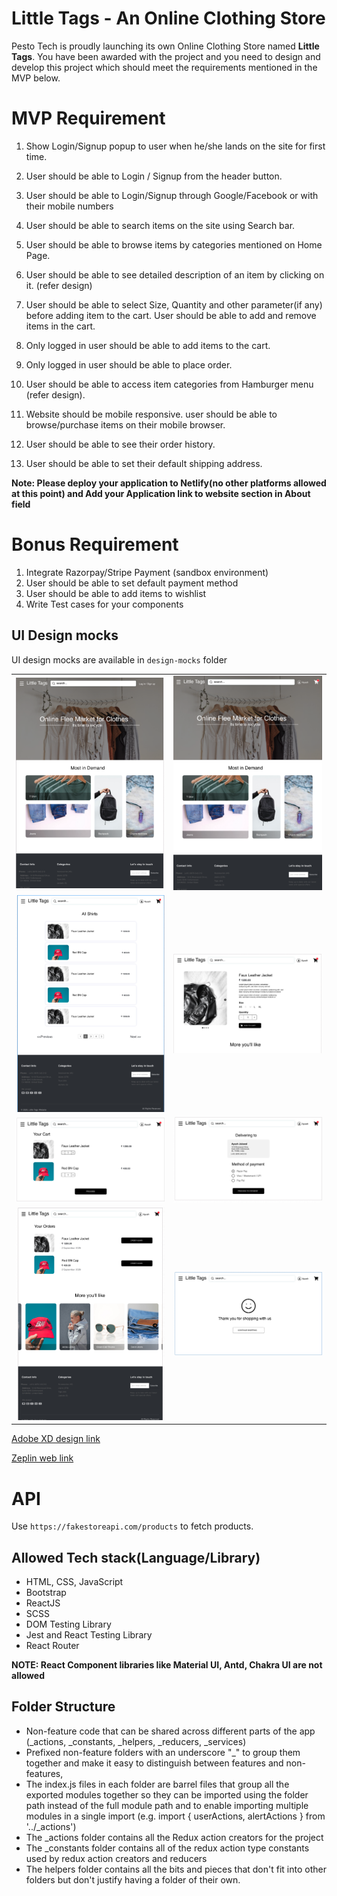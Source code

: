 # Little Tags - An Online Clothing Store

Pesto Tech is proudly launching its own Online Clothing Store named **Little Tags**. You have been awarded with the project and you need to design and develop this project which should meet the requirements mentioned in the MVP below.

# MVP Requirement

1. Show Login/Signup popup to user when he/she lands on the site for first time.
2. User should be able to Login / Signup from the header button.
3. User should be able to Login/Signup through Google/Facebook or with their mobile numbers
4. User should be able to search items on the site using Search bar.
5. User should be able to browse items by categories mentioned on Home Page.
6. User should be able to see detailed description of an item by clicking on it. (refer design)
7. User should be able to select Size, Quantity and other parameter(if any) before adding item to the cart.
   User should be able to add and remove items in the cart.
8. Only logged in user should be able to add items to the cart.
9. Only logged in user should be able to place order.
10. User should be able to access item categories from Hamburger menu (refer design).

11. Website should be mobile responsive. user should be able to browse/purchase items on their mobile browser.
12. User should be able to see their order history.
13. User should be able to set their default shipping address.

**Note: Please deploy your application to Netlify(no other platforms allowed at this point) and Add your Application link to website section in About field**

# Bonus Requirement

1. Integrate Razorpay/Stripe Payment (sandbox environment)
2. User should be able to set default payment method
3. User should be able to add items to wishlist
4. Write Test cases for your components

## UI Design mocks

UI design mocks are available in `design-mocks` folder

|                                    |                                        |
| :--------------------------------: | :------------------------------------: |
|     ![](design-mocks/home.png)     |  ![](design-mocks/home_logged_in.png)  |
| ![](design-mocks/product_list.png) |     ![](design-mocks/product.png)      |
|     ![](design-mocks/cart.png)     |     ![](design-mocks/checkout.png)     |
|    ![](design-mocks/orders.png)    | ![](design-mocks/successful_order.png) |

[Adobe XD design link](https://drive.google.com/file/d/1_e7X57CoN7YhDlapVlLkL14ksVTzAwQh/view?usp=sharing)

[Zeplin web link](https://zpl.io/29L0mEW)

# API

Use `https://fakestoreapi.com/products` to fetch products.

## Allowed Tech stack(Language/Library)

-   HTML, CSS, JavaScript
-   Bootstrap
-   ReactJS
-   SCSS
-   DOM Testing Library
-   Jest and React Testing Library
-   React Router

**NOTE: React Component libraries like Material UI, Antd, Chakra UI are not allowed**

## Folder Structure

-   Non-feature code that can be shared across different parts of the app (\_actions, \_constants, \_helpers, \_reducers, \_services)
-   Prefixed non-feature folders with an underscore "\_" to group them together and make it easy to distinguish between features and non-features,
-   The index.js files in each folder are barrel files that group all the exported modules together so they can be imported using the folder path instead of the full module path and to enable importing multiple modules in a single import (e.g. import { userActions, alertActions } from '../\_actions')
-   The \_actions folder contains all the Redux action creators for the project
-   The \_constants folder contains all of the redux action type constants used by redux action creators and reducers
-   The helpers folder contains all the bits and pieces that don't fit into other folders but don't justify having a folder of their own.

